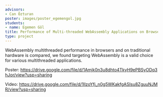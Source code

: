 ```yaml
---
advisors:
- Can Özturan
poster: images/poster_egemengol.jpg
students:
- name: Egemen Göl
title: Performance of Multi-threaded WebAssembly Applications on Browsers
type: project
---
```


WebAssembly multithreaded performance in browsers and on traditional hardware is compared, we found targeting WebAssembly is a valid choice for various multithreaded applications.


Poster: <https://drive.google.com/file/d/1Amjk0n3u8dhto4TkyH9ePBSyODq3hJor/view?usp=sharing>


Video: <https://drive.google.com/file/d/1llzoYfj_n0g5WKakfgASIsu8ZguuNJMR/view?usp=sharing>